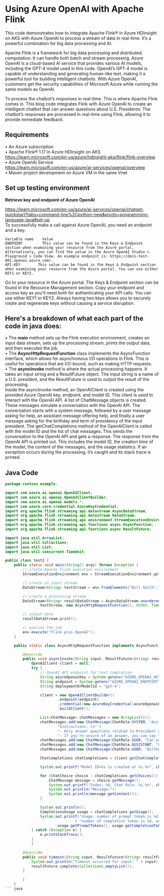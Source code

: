 # Using Azure OpenAI with Apache Flink 

This code demonstrates how to integrate Apache Flink® in Azure HDInsight on AKS with Azure OpenAI to process a stream of data in real-time. 
It’s a powerful combination for big data processing and AI. 

Apache Flink is a framework for big data processing and distributed computation. It can handle both batch and stream processing.
Azure OpenAI is a cloud-based AI service that provides various AI models, including the GPT-4 model used in this code.
OpenAI’s GPT-4 model is capable of understanding and generating human-like text, making it a powerful tool for building intelligent chatbots.
With Azure OpenAI, customers get the security capabilities of Microsoft Azure while running the same models as OpenAI. 

To process the chatbot’s responses in real-time. This is where Apache Flink comes in. 
This blog code integrates Flink with Azure OpenAI to create an intelligent chatbot that can answer questions about U.S. Presidents. 
The chatbot’s responses are processed in real-time using Flink, allowing it to provide immediate feedback.

## Requirements
• An Azure subscription <br>
• Apache Flink® 1.17 in Azure HDInsight on AKS <br>
https://learn.microsoft.com/en-us/azure/hdinsight-aks/flink/flink-overview <br>
• Azure OpenAI Service <br>
https://learn.microsoft.com/en-us/azure/ai-services/openai/overview  <br>
• Maven project development on Azure VM in the same Vnet <br>

## Set up testing environment

**Retrieve key and endpoint of Azure OpenAI** <br>

https://learn.microsoft.com/en-us/azure/ai-services/openai/chatgpt-quickstart?tabs=command-line%2Cpython-new&pivots=programming-language-java#set-up <br>
To successfully make a call against Azure OpenAI, you need an endpoint and a key. <br>
```
Variable name	 Value
ENDPOINT	     This value can be found in the Keys & Endpoint section when examining your resource from the Azure portal. Alternatively, you can find the value in the Azure OpenAI Studio > Playground > Code View. An example endpoint is: https://docs-test-001.openai.azure.com/.
API-KEY	       This value can be found in the Keys & Endpoint section when examining your resource from the Azure portal. You can use either KEY1 or KEY2.
```

Go to your resource in the Azure portal. The Keys & Endpoint section can be found in the Resource Management section. Copy your endpoint and access key as you'll need both for authenticating your API calls. You can use either KEY1 or KEY2. Always having two keys allows you to securely rotate and regenerate keys without causing a service disruption.

## Here's a breakdown of what each part of the code in java does:

• The **main** method sets up the Flink execution environment, creates an input data stream, sets up the processing stream, prints the output data, and then executes the job. <br>
• The **AsyncHttpRequestFunction** class implements the AsyncFunction interface, which allows for asynchronous I/O operations in Flink. This is useful for operations that are I/O-bound, such as making HTTP requests. <br>
• The **asyncInvoke** method is where the actual processing happens. It takes an input string and a ResultFuture object. The input string is a name of a U.S. president, and the ResultFuture is used to output the result of the processing. <br>
Inside the asyncInvoke method, an OpenAIClient is created using the provided Azure OpenAI key, endpoint, and model ID. This client is used to interact with the OpenAI API.
A list of ChatMessage objects is created. These messages simulate a conversation with the OpenAI API. The conversation starts with a system message, followed by a user message asking for help, an assistant message offering help, and finally a user message asking for the birthday and term of presidency of the input president.
The getChatCompletions method of the OpenAIClient is called with the model ID and the list of chat messages. This sends the conversation to the OpenAI API and gets a response.
The response from the OpenAI API is printed out. This includes the model ID, the creation time of the model, the content of the messages, and the usage statistics. 
If an exception occurs during the processing, it’s caught and its stack trace is printed.

## Java Code
``` java
package contoso.example;

import com.azure.ai.openai.OpenAIClient;
import com.azure.ai.openai.OpenAIClientBuilder;
import com.azure.ai.openai.models.*;
import com.azure.core.credential.AzureKeyCredential;
import org.apache.flink.streaming.api.datastream.AsyncDataStream;
import org.apache.flink.streaming.api.datastream.DataStream;
import org.apache.flink.streaming.api.environment.StreamExecutionEnvironment;
import org.apache.flink.streaming.api.functions.async.AsyncFunction;
import org.apache.flink.streaming.api.functions.async.ResultFuture;

import java.util.ArrayList;
import java.util.Collections;
import java.util.List;
import java.util.concurrent.TimeUnit;

public class test2 {
    public static void main(String[] args) throws Exception {
        // create Apache Flink execution environment
        StreamExecutionEnvironment env = StreamExecutionEnvironment.getExecutionEnvironment().setParallelism(1);

        // create an input stream
        DataStream<String> testStream = env.fromElements("Bill Smith","Joe Biden","Donald John Trump","William Jefferson Clinton","Franklin Delano Roosevelt","Abraham Lincoln","George Washington");

        // create a processing stream
        DataStream<String> resultDataStream = AsyncDataStream.unorderedWait(
                testStream, new AsyncHttpRequestFunction(), 60000, TimeUnit.MILLISECONDS, 100);

        // output data
        resultDataStream.print();

        // execute the job
        env.execute("Flink plus OpenAI");
    }

    public static class AsyncHttpRequestFunction implements AsyncFunction<String, String> {

        @Override
        public void asyncInvoke(String input, ResultFuture<String> resultFuture) {
            OpenAIClient client = null;
            try {
                // OpenAI API endpoint for text completion
                String azureOpenaiKey = System.getenv("AZURE_OPENAI_API_KEY");;
                String endpoint = System.getenv("AZURE_OPENAI_ENDPOINT");;
                String deploymentOrModelId = "gpt-4";

                client = new OpenAIClientBuilder()
                        .endpoint(endpoint)
                        .credential(new AzureKeyCredential(azureOpenaiKey))
                        .buildClient();

                List<ChatMessage> chatMessages = new ArrayList<>();
                chatMessages.add(new ChatMessage(ChatRole.SYSTEM, "Assistant is an intelligent chatbot designed to help users answer their tax related questions.\n" +
                        "Instructions: \n" +
                        "- Only answer questions related to President of the United States. \n" +
                        "- If you're unsure of an answer, you can say \"I don't know\" or \"I'm not sure\" and recommend users go to the IRS website for more information. \""));
                chatMessages.add(new ChatMessage(ChatRole.USER, "Can you help me?"));
                chatMessages.add(new ChatMessage(ChatRole.ASSISTANT, "Of course! What can I do for you?"));
                chatMessages.add(new ChatMessage(ChatRole.USER, "Birthday and Which term of presidency of President of the United States: " + input));

                ChatCompletions chatCompletions = client.getChatCompletions(deploymentOrModelId, new ChatCompletionsOptions(chatMessages));

                System.out.printf("Model ID=%s is created at %s.%n", chatCompletions.getId(), chatCompletions.getCreatedAt());

                for (ChatChoice choice : chatCompletions.getChoices()) {
                    ChatMessage message = choice.getMessage();
                    System.out.printf("Index: %d, Chat Role: %s.%n", choice.getIndex(), message.getRole());
                    System.out.println("Message:");
                    System.out.println(message.getContent());
                }

                System.out.println();
                CompletionsUsage usage = chatCompletions.getUsage();
                System.out.printf("Usage: number of prompt token is %d, "
                                + "number of completion token is %d, and number of total tokens in request and response is %d.%n",
                        usage.getPromptTokens(), usage.getCompletionTokens(), usage.getTotalTokens());
            } catch (Exception e) {
                e.printStackTrace();
            }
            }

        @Override
        public void timeout(String input, ResultFuture<String> resultFuture) throws Exception {
            System.out.println("Timeout occurred for input: " + input);
            resultFuture.complete(Collections.emptyList());
        }

        }
    }
``` java

